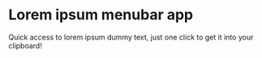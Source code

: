 # Lorem ipsum menubar app

Quick access to lorem ipsum dummy text, just one click to get it into your clipboard!
